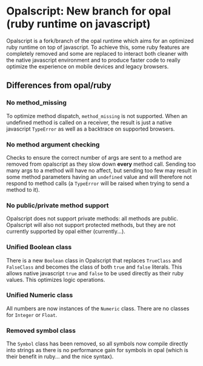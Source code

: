 Opalscript: New branch for opal (ruby runtime on javascript)
============================================================

Opalscript is a fork/branch of the opal runtime which aims for an
optimized ruby runtime on top of javascript. To achieve this, some ruby
features are completely removed and some are replaced to interact both
cleaner with the native javascript environment and to produce faster
code to really optimize the experience on mobile devices and legacy
browsers.

Differences from opal/ruby
--------------------------

### No method\_missing

To optimize method dispatch, `method_missing` is not supported. When an
undefined method is called on a receiver, the result is just a native
javascript `TypeError` as well as a backtrace on supported browsers.

### No method argument checking

Checks to ensure the correct number of args are sent to a method are
removed from opalscript as they slow down **every** method call. Sending
too many args to a method will have no affect, but sending too few may
result in some method parameters having an `undefined` value and will
therefore not respond to method calls (a `TypeError` will be raised when
trying to send a method to it).

### No public/private method support

Opalscript does not support private methods: all methods are public.
Opalscript will also not support protected methods, but they are not
currently supported by opal either (currently...).

### Unified Boolean class

There is a new `Boolean` class in Opalscript that replaces `TrueClass`
and `FalseClass` and becomes the class of both `true` and `false`
literals. This allows native javascript `true` and `false` to be used
directly as their ruby values. This optimizes logic operations.

### Unified Numeric class

All numbers are now instances of the `Numeric` class. There are no
classes for `Integer` or `Float`.

### Removed symbol class

The `Symbol` class has been removed, so all symbols now compile directly
into strings as there is no performance gain for symbols in opal (which
is their benefit in ruby... and the nice syntax).

